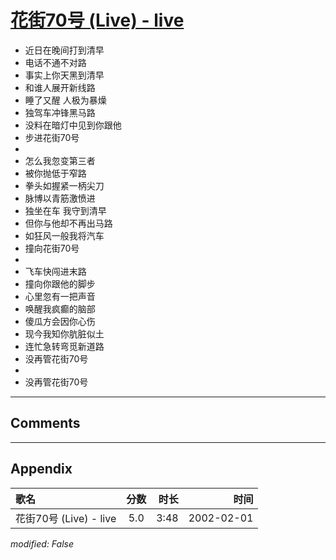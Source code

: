 # [花街70号 (Live) - live](https://music.163.com/song?id=67097)

* 近日在晚间打到清早
* 电话不通不对路
* 事实上你天黑到清早
* 和谁人展开新线路
* 睡了又醒 人极为暴燥
* 独驾车冲锋黑马路
* 没料在暗灯中见到你跟他
* 步进花街70号
* 
* 怎么我忽变第三者
* 被你抛低于窄路
* 拳头如握紧一柄尖刀
* 脉博以青筋激愤进
* 独坐在车 我守到清早
* 但你与他却不再出马路
* 如狂风一般我将汽车
* 撞向花街70号
* 
* 飞车快闯进末路
* 撞向你跟他的脚步
* 心里忽有一把声音
* 唤醒我疯癫的脑部
* 傻瓜方会因你心伤
* 现今我知你肮脏似土
* 连忙急转弯觅新道路
* 没再管花街70号
* 
* 没再管花街70号


---

## Comments


---

## Appendix

|歌名|分数|时长|时间|
|:---|:---:|---:|---:|
|花街70号 (Live) - live|5.0|3:48|2002-02-01

*modified: False*
